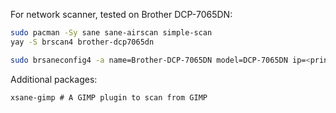 For network scanner, tested on Brother DCP-7065DN:
```bash
sudo pacman -Sy sane sane-airscan simple-scan
yay -S brscan4 brother-dcp7065dn

sudo brsaneconfig4 -a name=Brother-DCP-7065DN model=DCP-7065DN ip=<printer-IP>
```

Additional packages:
```
xsane-gimp # A GIMP plugin to scan from GIMP

```
